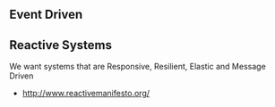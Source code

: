 ## Event Driven


## Reactive Systems 
We want systems that are Responsive, Resilient, Elastic and Message Driven
 * http://www.reactivemanifesto.org/

